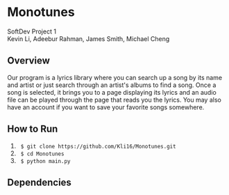 # Monotunes
SoftDev Project 1 <br>
Kevin Li, Adeebur Rahman, James Smith, Michael Cheng

<h2> Overview </h2>
<p> Our program is a lyrics library where you can search up a song by its name and artist or just search through an artist's albums to find a song. Once a song is selected, it brings you to a page displaying its lyrics and an audio file can be played through the page that reads you the lyrics. You may also have an account if you want to save your favorite songs somewhere. </p>

<h2> How to Run </h2>
<ol>
  <li> <code> $ git clone https://github.com/Kli16/Monotunes.git </code> </li>
  <li> <code> $ cd Monotunes </code> </li>
  <li> <code> $ python main.py </code> </li>
</ol>

<h2> Dependencies </h2>
